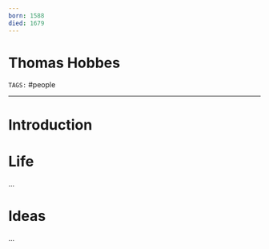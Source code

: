 ```yaml
---
born: 1588
died: 1679
---
```

# Thomas Hobbes
`TAGS:` #people 

---
# Introduction

# Life
...
# Ideas
...